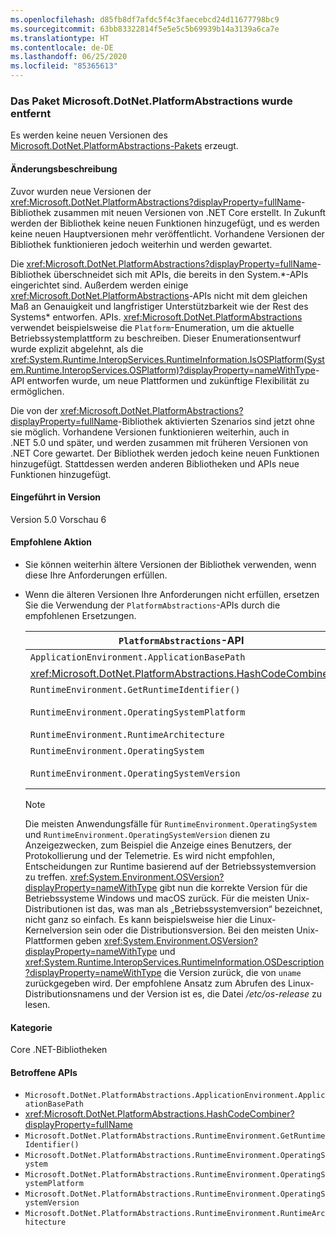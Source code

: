```yaml
---
ms.openlocfilehash: d85fb8df7afdc5f4c3faecebcd24d11677798bc9
ms.sourcegitcommit: 63bb83322814f5e5e5c5b69939b14a3139a6ca7e
ms.translationtype: HT
ms.contentlocale: de-DE
ms.lasthandoff: 06/25/2020
ms.locfileid: "85365613"
---
```

### <a name="microsoftdotnetplatformabstractions-package-removed"></a>Das Paket Microsoft.DotNet.PlatformAbstractions wurde entfernt

Es werden keine neuen Versionen des [Microsoft.DotNet.PlatformAbstractions-Pakets](https://www.nuget.org/packages/Microsoft.DotNet.PlatformAbstractions/) erzeugt.

#### <a name="change-description"></a>Änderungsbeschreibung

Zuvor wurden neue Versionen der <xref:Microsoft.DotNet.PlatformAbstractions?displayProperty=fullName>-Bibliothek zusammen mit neuen Versionen von .NET Core erstellt. In Zukunft werden der Bibliothek keine neuen Funktionen hinzugefügt, und es werden keine neuen Hauptversionen mehr veröffentlicht. Vorhandene Versionen der Bibliothek funktionieren jedoch weiterhin und werden gewartet.

Die <xref:Microsoft.DotNet.PlatformAbstractions?displayProperty=fullName>-Bibliothek überschneidet sich mit APIs, die bereits in den System.\*-APIs eingerichtet sind. Außerdem werden einige <xref:Microsoft.DotNet.PlatformAbstractions>-APIs nicht mit dem gleichen Maß an Genauigkeit und langfristiger Unterstützbarkeit wie der Rest des Systems\* entworfen. APIs. <xref:Microsoft.DotNet.PlatformAbstractions> verwendet beispielsweise die `Platform`-Enumeration, um die aktuelle Betriebssystemplattform zu beschreiben. Dieser Enumerationsentwurf wurde explizit abgelehnt, als die <xref:System.Runtime.InteropServices.RuntimeInformation.IsOSPlatform(System.Runtime.InteropServices.OSPlatform)?displayProperty=nameWithType>-API entworfen wurde, um neue Plattformen und zukünftige Flexibilität zu ermöglichen.

Die von der <xref:Microsoft.DotNet.PlatformAbstractions?displayProperty=fullName>-Bibliothek aktivierten Szenarios sind jetzt ohne sie möglich. Vorhandene Versionen funktionieren weiterhin, auch in .NET 5.0 und später, und werden zusammen mit früheren Versionen von .NET Core gewartet. Der Bibliothek werden jedoch keine neuen Funktionen hinzugefügt. Stattdessen werden anderen Bibliotheken und APIs neue Funktionen hinzugefügt.

#### <a name="version-introduced"></a>Eingeführt in Version

Version 5.0 Vorschau 6

#### <a name="recommended-action"></a>Empfohlene Aktion

- Sie können weiterhin ältere Versionen der Bibliothek verwenden, wenn diese Ihre Anforderungen erfüllen.

- Wenn die älteren Versionen Ihre Anforderungen nicht erfüllen, ersetzen Sie die Verwendung der `PlatformAbstractions`-APIs durch die empfohlenen Ersetzungen.

  | `PlatformAbstractions`-API | Empfohlener Ersatz |
  |-|-|
  | `ApplicationEnvironment.ApplicationBasePath` | <xref:System.AppContext.BaseDirectory?displayProperty=nameWithType> |
  | <xref:Microsoft.DotNet.PlatformAbstractions.HashCodeCombiner> | <xref:System.HashCode?displayProperty=nameWithType> |
  | `RuntimeEnvironment.GetRuntimeIdentifier()` | <xref:System.Runtime.InteropServices.RuntimeInformation.RuntimeIdentifier?displayProperty=nameWithType> |
  | `RuntimeEnvironment.OperatingSystemPlatform` | <xref:System.Runtime.InteropServices.RuntimeInformation.IsOSPlatform(System.Runtime.InteropServices.OSPlatform)?displayProperty=nameWithType> |
  | `RuntimeEnvironment.RuntimeArchitecture` | <xref:System.Runtime.InteropServices.RuntimeInformation.ProcessArchitecture?displayProperty=nameWithType> |
  | `RuntimeEnvironment.OperatingSystem` | <xref:System.Runtime.InteropServices.RuntimeInformation.OSDescription?displayProperty=nameWithType> |
  | `RuntimeEnvironment.OperatingSystemVersion` | <xref:System.Runtime.InteropServices.RuntimeInformation.OSDescription?displayProperty=nameWithType> und <xref:System.Environment.OSVersion?displayProperty=nameWithType> |

  > [!NOTE]
  > Die meisten Anwendungsfälle für `RuntimeEnvironment.OperatingSystem` und `RuntimeEnvironment.OperatingSystemVersion` dienen zu Anzeigezwecken, zum Beispiel die Anzeige eines Benutzers, der Protokollierung und der Telemetrie. Es wird nicht empfohlen, Entscheidungen zur Runtime basierend auf der Betriebssystemversion zu treffen. <xref:System.Environment.OSVersion?displayProperty=nameWithType> gibt nun die korrekte Version für die Betriebssysteme Windows und macOS zurück. Für die meisten Unix-Distributionen ist das, was man als „Betriebssystemversion“ bezeichnet, nicht ganz so einfach. Es kann beispielsweise hier die Linux-Kernelversion sein oder die Distributionsversion. Bei den meisten Unix-Plattformen geben <xref:System.Environment.OSVersion?displayProperty=nameWithType> und <xref:System.Runtime.InteropServices.RuntimeInformation.OSDescription?displayProperty=nameWithType> die Version zurück, die von `uname` zurückgegeben wird. Der empfohlene Ansatz zum Abrufen des Linux-Distributionsnamens und der Version ist es, die Datei */etc/os-release* zu lesen.

#### <a name="category"></a>Kategorie

Core .NET-Bibliotheken

#### <a name="affected-apis"></a>Betroffene APIs

- `Microsoft.DotNet.PlatformAbstractions.ApplicationEnvironment.ApplicationBasePath`
- <xref:Microsoft.DotNet.PlatformAbstractions.HashCodeCombiner?displayProperty=fullName>
- `Microsoft.DotNet.PlatformAbstractions.RuntimeEnvironment.GetRuntimeIdentifier()`
- `Microsoft.DotNet.PlatformAbstractions.RuntimeEnvironment.OperatingSystem`
- `Microsoft.DotNet.PlatformAbstractions.RuntimeEnvironment.OperatingSystemPlatform`
- `Microsoft.DotNet.PlatformAbstractions.RuntimeEnvironment.OperatingSystemVersion`
- `Microsoft.DotNet.PlatformAbstractions.RuntimeEnvironment.RuntimeArchitecture`

<!--

#### Affected APIs

- `P:Microsoft.DotNet.PlatformAbstractions.ApplicationEnvironment.ApplicationBasePath`
- `T:Microsoft.DotNet.PlatformAbstractions.HashCodeCombiner`
- `M:Microsoft.DotNet.PlatformAbstractions.RuntimeEnvironment.GetRuntimeIdentifier`
- `P:Microsoft.DotNet.PlatformAbstractions.RuntimeEnvironment.OperatingSystem`
- `P:Microsoft.DotNet.PlatformAbstractions.RuntimeEnvironment.OperatingSystemPlatform`
- `P:Microsoft.DotNet.PlatformAbstractions.RuntimeEnvironment.OperatingSystemVersion`
- `P:Microsoft.DotNet.PlatformAbstractions.RuntimeEnvironment.RuntimeArchitecture`

-->
